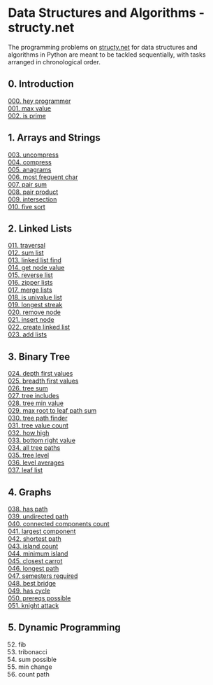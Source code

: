 # Data Structures and Algorithms - structy.net 

The programming problems on  [structy.net](https://structy.net/) for data structures and algorithms in Python are meant to be tackled sequentially, with tasks arranged in chronological order.

## 0. Introduction

[000. hey programmer](https://github.com/MoigeMatino/structy.net/tree/main/introduction/hey_programmer)   
[001. max value](https://github.com/MoigeMatino/structy.net/tree/main/introduction/max_value)  
[002. is prime](https://github.com/MoigeMatino/structy.net/tree/main/introduction/is_prime)  

## 1. Arrays and Strings

[003. uncompress](https://github.com/MoigeMatino/structy.net/tree/main/arrays_and_strings/uncompress)   
[004. compress](https://github.com/MoigeMatino/structy.net/tree/main/arrays_and_strings/compress)   
[005. anagrams](https://github.com/MoigeMatino/structy.net/tree/main/arrays_and_strings/anagrams)   
[006. most frequent char](https://github.com/MoigeMatino/structy.net/tree/main/arrays_and_strings/most_frequent_char)  
[007. pair sum](https://github.com/MoigeMatino/structy.net/tree/main/arrays_and_strings/pair_sum)    
[008. pair product](https://github.com/MoigeMatino/structy.net/tree/main/arrays_and_strings/pair_product)       
[009. intersection](https://github.com/MoigeMatino/structy.net/tree/main/arrays_and_strings/intersection)  
[010. five sort](https://github.com/MoigeMatino/structy.net/tree/main/arrays_and_strings/five_sort)  

## 2. Linked Lists  

[011. traversal](https://github.com/MoigeMatino/structy.net/tree/main/linked_lists/traversal)  
[012. sum list](https://github.com/MoigeMatino/structy.net/tree/main/linked_lists/sum_list)  
[013. linked list find](https://github.com/MoigeMatino/structy.net/tree/main/linked_lists/linked_list_find)  
[014. get node value](https://github.com/MoigeMatino/structy.net/tree/main/linked_lists/get_node_value)  
[015. reverse list](https://github.com/MoigeMatino/structy.net/tree/main/linked_lists/reverse_linked_list)  
[016. zipper lists](https://github.com/MoigeMatino/structy.net/tree/main/linked_lists/zipper_lists)    
[017. merge lists](https://github.com/MoigeMatino/structy.net/tree/main/linked_lists/merge_lists)  
[018. is univalue list](https://github.com/MoigeMatino/structy.net/tree/main/linked_lists/is_univalue_list)  
[019. longest streak](https://github.com/MoigeMatino/structy.net/tree/main/linked_lists/longest_streak)  
[020. remove node](https://github.com/MoigeMatino/structy.net/tree/main/linked_lists/remove_node)  
[021. insert node](https://github.com/MoigeMatino/structy.net/tree/main/linked_lists/insert_node)    
[022. create linked list](https://github.com/MoigeMatino/structy.net/tree/main/linked_lists/create_linked_list)    
[023. add lists](https://github.com/MoigeMatino/structy.net/tree/main/linked_lists/add_linked_lists)    

## 3. Binary Tree

[024. depth first values](https://github.com/MoigeMatino/structy.net/tree/main/binary_tree/depth_first_values)  
[025. breadth first values](https://github.com/MoigeMatino/structy.net/tree/main/binary_tree/breadth_first_values)  
[026. tree sum](https://github.com/MoigeMatino/structy.net/tree/main/binary_tree/tree_sum)  
[027. tree includes](https://github.com/MoigeMatino/structy.net/tree/main/binary_tree/tree_includes)  
[028. tree min value](https://github.com/MoigeMatino/structy.net/tree/main/binary_tree/tree_min_value)  
[029. max root to leaf path sum](https://github.com/MoigeMatino/structy.net/tree/main/binary_tree/max_path_root_sum)  
[030. tree path finder](https://github.com/MoigeMatino/structy.net/tree/main/binary_tree/tree_path_finder)  
[031. tree value count](https://github.com/MoigeMatino/structy.net/tree/main/binary_tree/tree_value_count)  
[032. how high](https://github.com/MoigeMatino/structy.net/tree/main/binary_tree/how_high)  
[033. bottom right value](https://github.com/MoigeMatino/structy.net/tree/main/binary_tree/bottom_right_value)   
[034. all tree paths](https://github.com/MoigeMatino/structy.net/tree/main/binary_tree/all_tree_paths)  
[035. tree level](https://github.com/MoigeMatino/structy.net/tree/main/binary_tree/tree_levels)  
[036. level averages](https://github.com/MoigeMatino/structy.net/tree/main/binary_tree/level_averages)  
[037. leaf list](https://github.com/MoigeMatino/structy.net/edit/main/binary_tree/leaf_list)  

## 4. Graphs

[038. has path](https://github.com/MoigeMatino/data-structures-algorithms-structy/tree/main/graphs/has_path)  
[039. undirected path](https://github.com/MoigeMatino/data-structures-algorithms-structy/tree/main/graphs/undirected_path)  
[040. connected components count](https://github.com/MoigeMatino/data-structures-algorithms-structy/tree/main/graphs/connected_components)  
[041. largest component](https://github.com/MoigeMatino/data-structures-algorithms-structy/tree/main/graphs/largest_component)  
[042. shortest path](https://github.com/MoigeMatino/data-structures-algorithms-structy/tree/main/graphs/shortest_path)    
[043. island count](https://github.com/MoigeMatino/data-structures-algorithms-structy/tree/main/graphs/island_count)  
[044. minimum island](https://github.com/MoigeMatino/data-structures-algorithms-structy/tree/main/graphs/minimum_island)  
[045. closest carrot](https://github.com/MoigeMatino/data-structures-algorithms-structy/tree/main/graphs/closest_carrot)  
[046. longest path](https://github.com/MoigeMatino/data-structures-algorithms-structy/tree/main/graphs/longest_path)  
[047. semesters required](https://github.com/MoigeMatino/data-structures-algorithms-structy/tree/main/graphs/semesters_required)  
[048. best bridge](https://github.com/MoigeMatino/data-structures-algorithms-structy/tree/main/graphs/best_bridge)  
[049. has cycle](https://github.com/MoigeMatino/data-structures-algorithms-structy/tree/main/graphs/has_cycle)  
[050. prereqs possible](https://github.com/MoigeMatino/data-structures-algorithms-structy/tree/main/graphs/prereqs_available)  
[051. knight attack](https://github.com/MoigeMatino/data-structures-algorithms-structy/tree/main/graphs/knight_attack)  

## 5. Dynamic Programming  

052. fib  
053. tribonacci
054. sum possible  
055. min change  
056. count path  





